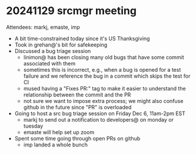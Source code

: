 # 20241129 srcmgr meeting

Attendees: markj, emaste, imp

- A bit time-constrained today since it's US Thanksgiving
- Took in grehan@'s bit for safekeeping
- Discussed a bug triage session
  - linimon@ has been closing many old bugs that have some commit associated with them
  - sometimes this is incorrect, e.g., when a bug is opened for a test failure and we reference the bug in a commit which skips the test for CI
  - mused having a "Fixes PR:" tag to make it easier to understand the relationship between the commit and the PR
  - not sure we want to impose extra process; we might also confuse github in the future since "PR" is overloaded
- Going to host a src bug triage session on Friday Dec 6, 11am-2pm EST
  - markj to send out a notification to developers@ on monday or tuesday
  - emaste will help set up zoom
- Spent some time going through open PRs on github
  - imp landed a whole bunch

